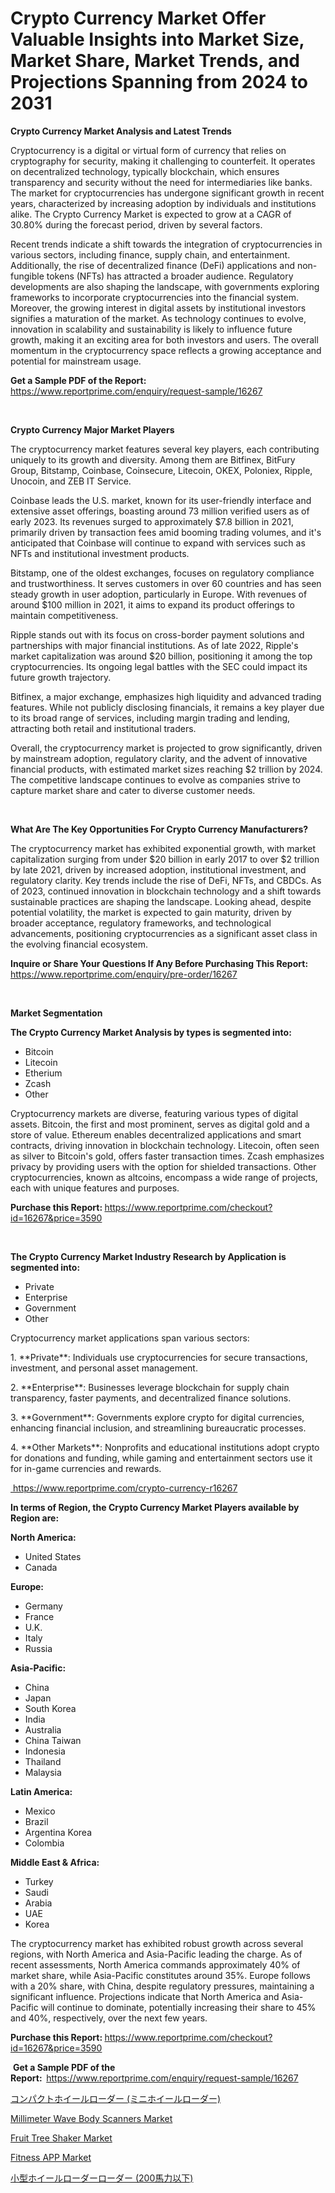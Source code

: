 <p><h1>Crypto Currency Market Offer Valuable Insights into Market Size, Market Share, Market Trends, and Projections Spanning from 2024 to 2031</h1></p><p><strong>Crypto Currency Market Analysis and Latest Trends</strong></p>
<p><p>Cryptocurrency is a digital or virtual form of currency that relies on cryptography for security, making it challenging to counterfeit. It operates on decentralized technology, typically blockchain, which ensures transparency and security without the need for intermediaries like banks. The market for cryptocurrencies has undergone significant growth in recent years, characterized by increasing adoption by individuals and institutions alike. The Crypto Currency Market is expected to grow at a CAGR of 30.80% during the forecast period, driven by several factors.</p><p>Recent trends indicate a shift towards the integration of cryptocurrencies in various sectors, including finance, supply chain, and entertainment. Additionally, the rise of decentralized finance (DeFi) applications and non-fungible tokens (NFTs) has attracted a broader audience. Regulatory developments are also shaping the landscape, with governments exploring frameworks to incorporate cryptocurrencies into the financial system. Moreover, the growing interest in digital assets by institutional investors signifies a maturation of the market. As technology continues to evolve, innovation in scalability and sustainability is likely to influence future growth, making it an exciting area for both investors and users. The overall momentum in the cryptocurrency space reflects a growing acceptance and potential for mainstream usage.</p></p>
<p><strong>Get a Sample PDF of the Report:&nbsp;</strong> <a href="https://www.reportprime.com/enquiry/request-sample/16267">https://www.reportprime.com/enquiry/request-sample/16267</a></p>
<p>&nbsp;</p>
<p><strong>Crypto Currency Major Market Players</strong></p>
<p><p>The cryptocurrency market features several key players, each contributing uniquely to its growth and diversity. Among them are Bitfinex, BitFury Group, Bitstamp, Coinbase, Coinsecure, Litecoin, OKEX, Poloniex, Ripple, Unocoin, and ZEB IT Service. </p><p>Coinbase leads the U.S. market, known for its user-friendly interface and extensive asset offerings, boasting around 73 million verified users as of early 2023. Its revenues surged to approximately $7.8 billion in 2021, primarily driven by transaction fees amid booming trading volumes, and it's anticipated that Coinbase will continue to expand with services such as NFTs and institutional investment products.</p><p>Bitstamp, one of the oldest exchanges, focuses on regulatory compliance and trustworthiness. It serves customers in over 60 countries and has seen steady growth in user adoption, particularly in Europe. With revenues of around $100 million in 2021, it aims to expand its product offerings to maintain competitiveness.</p><p>Ripple stands out with its focus on cross-border payment solutions and partnerships with major financial institutions. As of late 2022, Ripple's market capitalization was around $20 billion, positioning it among the top cryptocurrencies. Its ongoing legal battles with the SEC could impact its future growth trajectory.</p><p>Bitfinex, a major exchange, emphasizes high liquidity and advanced trading features. While not publicly disclosing financials, it remains a key player due to its broad range of services, including margin trading and lending, attracting both retail and institutional traders.</p><p>Overall, the cryptocurrency market is projected to grow significantly, driven by mainstream adoption, regulatory clarity, and the advent of innovative financial products, with estimated market sizes reaching $2 trillion by 2024. The competitive landscape continues to evolve as companies strive to capture market share and cater to diverse customer needs.</p></p>
<p>&nbsp;</p>
<p><strong>What Are The Key Opportunities For Crypto Currency Manufacturers?</strong></p>
<p><p>The cryptocurrency market has exhibited exponential growth, with market capitalization surging from under $20 billion in early 2017 to over $2 trillion by late 2021, driven by increased adoption, institutional investment, and regulatory clarity. Key trends include the rise of DeFi, NFTs, and CBDCs. As of 2023, continued innovation in blockchain technology and a shift towards sustainable practices are shaping the landscape. Looking ahead, despite potential volatility, the market is expected to gain maturity, driven by broader acceptance, regulatory frameworks, and technological advancements, positioning cryptocurrencies as a significant asset class in the evolving financial ecosystem.</p></p>
<p><strong>Inquire or Share Your Questions If Any Before Purchasing This Report:</strong> <a href="https://www.reportprime.com/enquiry/pre-order/16267">https://www.reportprime.com/enquiry/pre-order/16267</a></p>
<p>&nbsp;</p>
<p><strong>Market Segmentation</strong></p>
<p><strong>The Crypto Currency Market Analysis by types is segmented into:</strong></p>
<p><ul><li>Bitcoin</li><li>Litecoin</li><li>Etherium</li><li>Zcash</li><li>Other</li></ul></p>
<p><p>Cryptocurrency markets are diverse, featuring various types of digital assets. Bitcoin, the first and most prominent, serves as digital gold and a store of value. Ethereum enables decentralized applications and smart contracts, driving innovation in blockchain technology. Litecoin, often seen as silver to Bitcoin's gold, offers faster transaction times. Zcash emphasizes privacy by providing users with the option for shielded transactions. Other cryptocurrencies, known as altcoins, encompass a wide range of projects, each with unique features and purposes.</p></p>
<p><strong>Purchase this Report:&nbsp;</strong><a href="https://www.reportprime.com/checkout?id=16267&price=3590">https://www.reportprime.com/checkout?id=16267&price=3590</a></p>
<p>&nbsp;</p>
<p><strong>The Crypto Currency Market Industry Research by Application is segmented into:</strong></p>
<p><ul><li>Private</li><li>Enterprise</li><li>Government</li><li>Other</li></ul></p>
<p><p>Cryptocurrency market applications span various sectors: </p><p>1. **Private**: Individuals use cryptocurrencies for secure transactions, investment, and personal asset management.  </p><p>2. **Enterprise**: Businesses leverage blockchain for supply chain transparency, faster payments, and decentralized finance solutions.  </p><p>3. **Government**: Governments explore crypto for digital currencies, enhancing financial inclusion, and streamlining bureaucratic processes.  </p><p>4. **Other Markets**: Nonprofits and educational institutions adopt crypto for donations and funding, while gaming and entertainment sectors use it for in-game currencies and rewards.</p></p>
<p><a href="https://www.reportprime.com/crypto-currency-r16267">&nbsp;https://www.reportprime.com/crypto-currency-r16267</a></p>
<p><strong>In terms of Region, the Crypto Currency Market Players available by Region are:</strong></p>
<p>
    <p> <strong> North America: </strong>
        <ul>
            <li>United States</li>
            <li>Canada</li>
        </ul>
        </p> 
    <p> <strong> Europe: </strong>
        <ul>
            <li>Germany</li>
            <li>France</li>
            <li>U.K.</li>
            <li>Italy</li>
            <li>Russia</li>
        </ul>
        </p> 
    <p> <strong> Asia-Pacific: </strong>
        <ul>
            <li>China</li>
            <li>Japan</li>
            <li>South Korea</li>
            <li>India</li>
            <li>Australia</li>
            <li>China Taiwan</li>
            <li>Indonesia</li>
            <li>Thailand</li>
            <li>Malaysia</li>
        </ul>
        </p> 
    <p> <strong> Latin America: </strong>
        <ul>
            <li>Mexico</li>
            <li>Brazil</li>
            <li>Argentina Korea</li>
            <li>Colombia</li>
        </ul>
        </p> 
    <p> <strong> Middle East & Africa: </strong>
        <ul>
            <li>Turkey</li>
            <li>Saudi</li>
            <li>Arabia</li>
            <li>UAE</li>
            <li>Korea</li>
        </ul>
    </p>
    </p>
<p><p>The cryptocurrency market has exhibited robust growth across several regions, with North America and Asia-Pacific leading the charge. As of recent assessments, North America commands approximately 40% of market share, while Asia-Pacific constitutes around 35%. Europe follows with a 20% share, with China, despite regulatory pressures, maintaining a significant influence. Projections indicate that North America and Asia-Pacific will continue to dominate, potentially increasing their share to 45% and 40%, respectively, over the next few years.</p></p>
<p><strong>Purchase this Report: </strong><a href="https://www.reportprime.com/checkout?id=16267&price=3590">https://www.reportprime.com/checkout?id=16267&price=3590</a></p>
<p>&nbsp;<strong>Get a Sample PDF of the Report:&nbsp;&nbsp;</strong><a href="https://www.reportprime.com/enquiry/request-sample/16267">https://www.reportprime.com/enquiry/request-sample/16267</a></p>
<p><strong></strong></p>
<p><p><a href="https://medium.com/@americahilario/compact-wheel-loaders-mini-wheel-loaders-d512dcaad388">コンパクトホイールローダー (ミニホイールローダー)</a></p><p><a href="https://www.linkedin.com/pulse/millimeter-wave-body-scanners-market-trends-strategic-bpzye?trackingId=ukRmPXZEQKK04QH0IRn3og%3D%3D">Millimeter Wave Body Scanners Market</a></p><p><a href="https://www.linkedin.com/pulse/emerging-opportunities-challenges-global-fruit-tree-shaker-market-gmnbf?trackingId=miO4K3RBSTKcnq3%2BHTaYfg%3D%3D">Fruit Tree Shaker Market</a></p><p><a href="https://github.com/mauripalmi/Market-Research-Report-List-5/blob/main/fitness-app-market.md">Fitness APP Market</a></p><p><a href="https://medium.com/@americahilario/%E5%B0%8F%E5%9E%8B%E3%83%9B%E3%82%A4%E3%83%BC%E3%83%AB%E3%83%AD%E3%83%BC%E3%83%80%E3%83%BC-200-hp%E6%9C%AA%E6%BA%80-%E7%94%A3%E6%A5%AD%E5%88%86%E6%9E%90%E3%83%AC%E3%83%9D%E3%83%BC%E3%83%88-%E5%B8%82%E5%A0%B4%E8%A6%8F%E6%A8%A1%E3%81%AF%E5%B9%B4%E5%B9%B3%E5%9D%87%E6%88%90%E9%95%B7%E7%8E%87-cagr-10-4-%E3%81%A7%E6%88%90%E9%95%B7%E3%81%97%E3%81%A6%E3%81%8A%E3%82%8A-2024%E5%B9%B4%E3%81%8B%E3%82%892031%E5%B9%B4%E3%81%BE%E3%81%A7%E3%81%AE%E6%9C%9F%E9%96%93%E3%81%AB%E3%81%8A%E3%81%91%E3%82%8B%E7%94%A8%E9%80%94-%E3%82%BF%E3%82%A4%E3%83%97-%E5%9C%B0%E5%9F%9F%E5%88%A5%E3%81%AE%E4%BA%88%E6%B8%AC%E3%81%A7%E3%81%99-8183151c8226">小型ホイールローダーローダー (200馬力以下)</a></p></p>